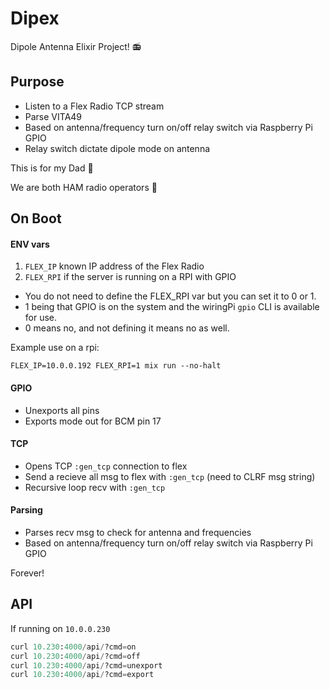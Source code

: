 # Dipex

Dipole Antenna Elixir Project! :radio:

## Purpose

- Listen to a Flex Radio TCP stream
- Parse VITA49
- Based on antenna/frequency turn on/off relay switch via Raspberry Pi GPIO
- Relay switch dictate dipole mode on antenna

This is for my Dad :pray:

We are both HAM radio operators :tada:

## On Boot

#### ENV vars

1. `FLEX_IP` known IP address of the Flex Radio
1. `FLEX_RPI` if the server is running on a RPI with GPIO

- You do not need to define the FLEX_RPI var but you can set it to 0 or 1.
- 1 being that GPIO is on the system and the wiringPi `gpio` CLI is available for use.
- 0 means no, and not defining it means no as well.

Example use on a rpi:

`FLEX_IP=10.0.0.192 FLEX_RPI=1 mix run --no-halt`

#### GPIO

- Unexports all pins
- Exports mode out for BCM pin 17

#### TCP

- Opens TCP `:gen_tcp` connection to flex
- Send a recieve all msg to flex with `:gen_tcp` (need to CLRF msg string)
- Recursive loop recv with `:gen_tcp`

#### Parsing

- Parses recv msg to check for antenna and frequencies
- Based on antenna/frequency turn on/off relay switch via Raspberry Pi GPIO

Forever!

## API

If running on `10.0.0.230`

```elixir
curl 10.230:4000/api/?cmd=on
curl 10.230:4000/api/?cmd=off
curl 10.230:4000/api/?cmd=unexport
curl 10.230:4000/api/?cmd=export
```
